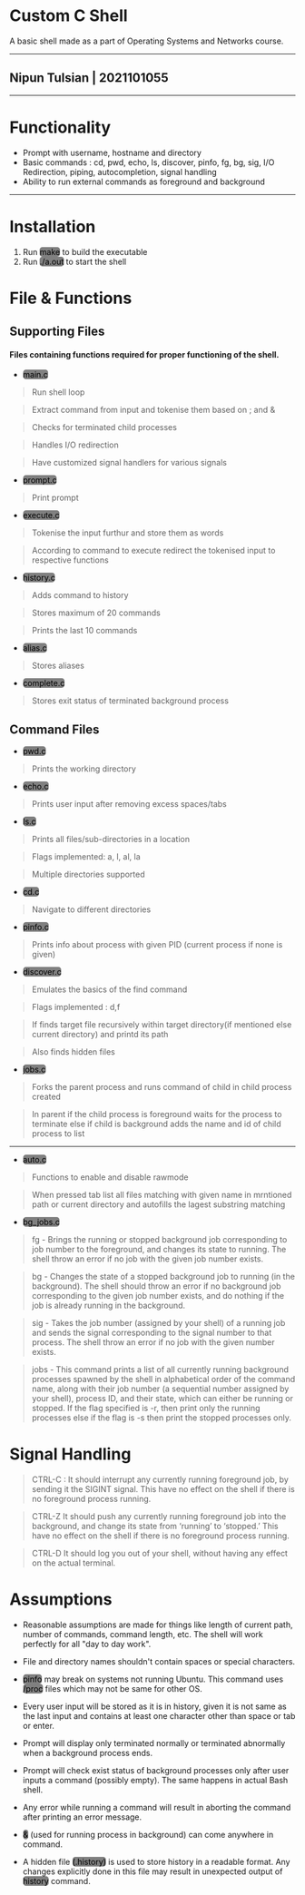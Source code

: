 # <b>Custom C Shell</b>
A basic shell made as a part of Operating Systems and Networks course.
<hr>

## Nipun Tulsian <b>| 2021101055</b>
<hr>

# <b>Functionality</b>
- Prompt with username, hostname and directory
- Basic commands : cd, pwd, echo, ls, discover, pinfo, fg, bg, sig, I/O Redirection, piping, autocompletion, signal handling
- Ability to run external commands as foreground and background
<hr>

# <b>Installation</b>
1. Run <mark style="background-color: grey; border-radius: 5px; border-">make</mark> to build the executable
2. Run <mark style="background-color: grey; border-radius: 5px"> ./a.out</mark> to start the shell
# <b>File & Functions</b>
## <b>Supporting Files</b>
#### Files containing functions required for proper functioning of the shell.

- <mark style="background-color: grey; border-radius: 5px">main.c</mark>
> Run shell loop

> Extract command from input and tokenise them based on ; and  &

> Checks for terminated child processes

> Handles I/O redirection

> Have customized signal handlers for various signals
- <mark style="background-color: grey; border-radius: 5px">prompt.c</mark>
> Print prompt

- <mark style="background-color: grey; border-radius: 5px">execute.c</mark>
> Tokenise the input furthur and store them as words

> According to command to execute redirect the tokenised input to respective functions

- <mark style="background-color: grey; border-radius: 5px">history.c</mark>
> Adds command to history

> Stores maximum of 20 commands

> Prints the last 10 commands

- <mark style="background-color: grey; border-radius: 5px">alias.c</mark>
> Stores aliases

- <mark style="background-color: grey; border-radius: 5px">complete.c</mark>
> Stores exit status of terminated background process

## <b>Command Files</b>
- <mark style="background-color: grey; border-radius: 5px">pwd.c</mark>
> Prints the working directory
- <mark style="background-color: grey; border-radius: 5px">echo.c</mark>
> Prints user input after removing excess spaces/tabs

- <mark style="background-color: grey; border-radius: 5px">ls.c</mark>
> Prints all files/sub-directories in a location

> Flags implemented: a, l, al, la

> Multiple directories supported

- <mark style="background-color: grey; border-radius: 5px">cd.c</mark>
> Navigate to different directories

- <mark style="background-color: grey; border-radius: 5px">pinfo.c</mark>
> Prints info about process with given PID (current process if none is given)

- <mark style="background-color: grey; border-radius: 5px">discover.c</mark>
> Emulates the basics of the find command

> Flags implemented : d,f

> If finds target file recursively within target directory(if mentioned else current directory) and printd its path

> Also finds hidden files

- <mark style="background-color: grey; border-radius: 5px">jobs.c</mark>
> Forks the parent process and runs command of child in child process created

> In parent if the child process is foreground waits for the process to terminate else if child is background adds the name and id of child process to list
<hr>

- <mark style="background-color: grey; border-radius: 5px">auto.c</mark>
> Functions to enable and disable rawmode

> When pressed tab list all files matching with given name in mrntioned path or current directory and autofills the lagest substring matching

- <mark style="background-color: grey; border-radius: 5px">bg_jobs.c</mark>
> fg - Brings the running or stopped background job corresponding to job number to the foreground, and changes
its state to running. The shell throw an error if no job with the given job number exists.

> bg - Changes the state of a stopped background job to running (in the background). The shell should throw an
error if no background job corresponding to the given job number exists, and do nothing if the job is already
running in the background.

> sig - Takes the job number (assigned by your shell) of a running job and sends the signal corresponding to the
signal number to that process. The shell throw an error if no job with the given number exists.

> jobs - This command prints a list of all currently running background processes spawned by the shell in
alphabetical order of the command name, along with their job number (a sequential number assigned by your
shell), process ID, and their state, which can either be running or stopped.
If the flag specified is -r, then print only the running processes else if the flag is -s then print the stopped
processes only.

# <b> Signal Handling </b> #
> CTRL-C : It should interrupt any currently running foreground job, by sending it the SIGINT signal. This have no effect on the shell if there is no foreground process running.

> CTRL-Z It should push any currently running foreground job into the background, and change its state from ‘running’ to ‘stopped.’ This have no effect on the shell if there is no foreground process running.

> CTRL-D It should log you out of your shell, without having any effect on the actual terminal.
# <b>Assumptions</b>

- Reasonable assumptions are made for things like length of current path, number of commands, command length, etc. The shell will work perfectly for all "day to day work".

- File and directory names shouldn't contain spaces or special characters.

- <mark style="background-color: grey; border-radius: 5px">pinfo</mark> may break on systems not running Ubuntu. This command uses <mark style="background-color: grey; border-radius: 5px">/proc</mark> files which may not be same for other OS.

- Every user input will be stored as it is in history, given it is not same as the last input and contains at least one character other than space or tab or enter.

- Prompt will display only terminated normally or terminated abnormally when a background process ends.

- Prompt will check exist status of background processes only after user inputs a command (possibly empty). The same happens in actual Bash shell.

- Any error while running a command will result in aborting the command after printing an error message.

- <mark style="background-color: grey; border-radius: 5px">&</mark> (used for running process in background) can come anywhere in command.

- A hidden file <mark style="background-color: grey; border-radius: 5px">(.history)</mark> is used to store history in a readable format. Any changes explicitly done in this file may result in unexpected output of <mark style="background-color: grey; border-radius: 5px">history</mark> command.











